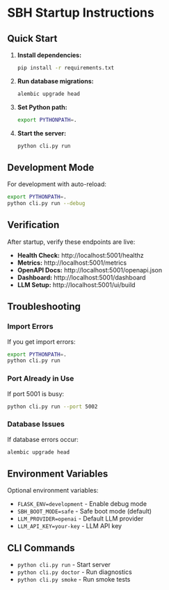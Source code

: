 # SBH Startup Instructions

## Quick Start

1. **Install dependencies:**
   ```bash
   pip install -r requirements.txt
   ```

2. **Run database migrations:**
   ```bash
   alembic upgrade head
   ```

3. **Set Python path:**
   ```bash
   export PYTHONPATH=.
   ```

4. **Start the server:**
   ```bash
   python cli.py run
   ```

## Development Mode

For development with auto-reload:
```bash
export PYTHONPATH=.
python cli.py run --debug
```

## Verification

After startup, verify these endpoints are live:

- **Health Check:** http://localhost:5001/healthz
- **Metrics:** http://localhost:5001/metrics  
- **OpenAPI Docs:** http://localhost:5001/openapi.json
- **Dashboard:** http://localhost:5001/dashboard
- **LLM Setup:** http://localhost:5001/ui/build

## Troubleshooting

### Import Errors
If you get import errors:
```bash
export PYTHONPATH=.
python cli.py run
```

### Port Already in Use
If port 5001 is busy:
```bash
python cli.py run --port 5002
```

### Database Issues
If database errors occur:
```bash
alembic upgrade head
```

## Environment Variables

Optional environment variables:
- `FLASK_ENV=development` - Enable debug mode
- `SBH_BOOT_MODE=safe` - Safe boot mode (default)
- `LLM_PROVIDER=openai` - Default LLM provider
- `LLM_API_KEY=your-key` - LLM API key

## CLI Commands

- `python cli.py run` - Start server
- `python cli.py doctor` - Run diagnostics
- `python cli.py smoke` - Run smoke tests
